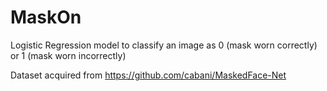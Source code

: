 # MaskOn
Logistic Regression model to classify an image as 0 (mask worn correctly) or 1 (mask worn incorrectly)

Dataset acquired from https://github.com/cabani/MaskedFace-Net
